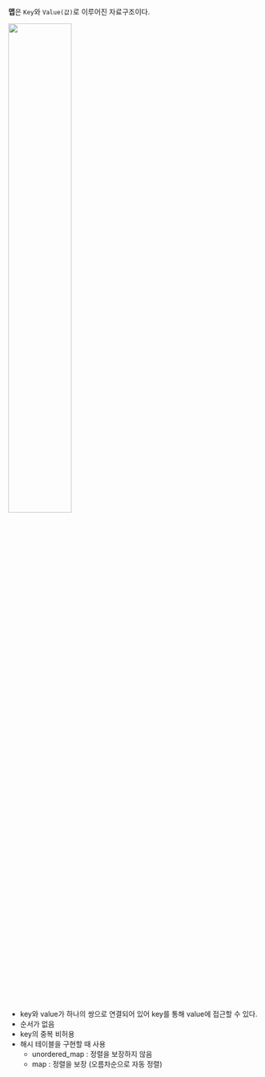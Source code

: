 
**맵**은 `Key`와 `Value(값)`로 이루어진 자료구조이다.

<img src="https://github.com/DevTechGrowth/study_CS/assets/88030238/32612188-af6b-4717-8966-0c6b7468454c" width="50%" height="50%">

- key와 value가 하나의 쌍으로 연결되어 있어 key를 통해 value에 접근할 수 있다.
- 순서가 없음
- key의 중복 비허용
- 해시 테이블을 구현할 때 사용
  - unordered_map : 정렬을 보장하지 않음
  - map : 정렬을 보장 (오름차순으로 자동 정렬)
